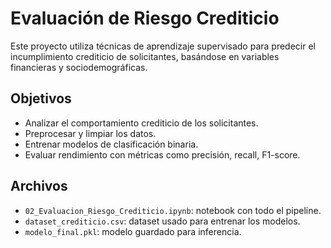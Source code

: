 # Evaluación de Riesgo Crediticio

Este proyecto utiliza técnicas de aprendizaje supervisado para predecir el incumplimiento crediticio de solicitantes, basándose en variables financieras y sociodemográficas.

## Objetivos
- Analizar el comportamiento crediticio de los solicitantes.
- Preprocesar y limpiar los datos.
- Entrenar modelos de clasificación binaria.
- Evaluar rendimiento con métricas como precisión, recall, F1-score.

## Archivos
- `02_Evaluacion_Riesgo_Crediticio.ipynb`: notebook con todo el pipeline.
- `dataset_crediticio.csv`: dataset usado para entrenar los modelos.
- `modelo_final.pkl`: modelo guardado para inferencia.
